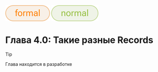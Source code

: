 <div align='left'>
    <img src='../assets/formal.svg'>
    <img src='../assets/normal.svg'>
</div>

# Глава 4.0: Такие разные Records

> [!TIP]  
> Глава находится в разработке
